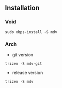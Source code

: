 ## Installation
### Void
`sudo xbps-install -S mdv`

### Arch
- git version

`trizen -S mdv-git`

- release version

`trizen -S mdv`
